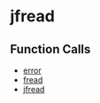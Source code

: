 # jfread

## Function Calls
- [error](CSD/kCSD/ica/kCsd1D_ICA/STICA_UTIL/error.md)
- [fread](CSD/kCSD/ica/kCsd1D_ICA/STICA_UTIL/fread.md)
- [jfread](CSD/kCSD/ica/kCsd1D_ICA/STICA_UTIL/jfread.md)
